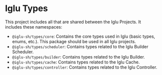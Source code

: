 # Iglu Types
This project includes all that are shared between the Iglu Projects.
It includes these namespaces:
- `@iglu-sh/types/core`: Contains the core types used in Iglu (basic types, enums, etc.). This package should be used in all Iglu projects.
- `@iglu-sh/types/scheduler`: Contains types related to the Iglu Builder Scheduler.
- `@iglu-sh/types/builder`: Contains types related to the Iglu Builder.
- `@iglu-sh/types/cache`: Contains types related to the Iglu Cache.
- `@iglu-sh/types/controller`: Contains types related to the Iglu Controller.